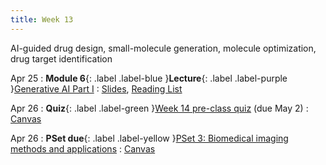 ```yaml
---
title: Week 13
---
```


AI-guided drug design, small-molecule generation, molecule optimization, drug target identification

Apr 25
: **Module 6**{: .label .label-blue }**Lecture**{: .label .label-purple }[Generative AI Part I](/BMI702/lectures/module6/week13)
  : [Slides](/BMI702/assets/zitnik-BMI702-L13.pdf), [Reading List](/BMI702/lectures/module6/week13)

Apr 26
: **Quiz**{: .label .label-green }[Week 14 pre-class quiz](#) (due May 2)
  : [Canvas](https://canvas.harvard.edu/courses/134015)

Apr 26
: **PSet due**{: .label .label-yellow }[PSet 3: Biomedical imaging methods and applications](#)
  : [Canvas](https://canvas.harvard.edu/courses/134015)
